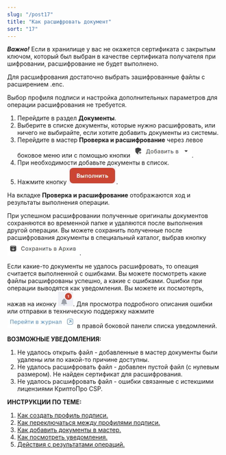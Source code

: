 ```yaml
---
slug: "/post17"
title: "Как расшифровать документ"
sort: "17"
---
```


***Важно!***  Если в хранилище у вас не окажется сертификата с закрытым ключом, который был выбран в качестве сертификата получателя при шифровании, расшифрование не будет выполнено. 

Для расшифрования достаточно выбрать зашифрованные файлы с расширением .enc.

Выбор профиля подписи и настройка дополнительных параметров для операции расшифрования не требуется.  

1. Перейдите в раздел **Документы**.
2. Выберите в списке документы, которые нужно расшифровать, или ничего не выбирайте, если хотите добавить документы из системы.
3. Перейдите в мастер **Проверка и расшифрование** через левое боковое меню  или с помощью кнопки ![add-to-button.jpg](./images/add-to-button.jpg "Добавить в").
4. При необходимости добавьте документы в список.
5. Нажмите кнопку ![execute-button.jpg](./images/execute-button.jpg "Выполнить").

На вкладке **Проверка и расшифрование** отображаются ход и результаты выполнения операции.

При успешном расшифровании полученные оригиналы документов сохраняются во временной папке и удаляются после выполнения другой операции. Вы можете сохранить полученные после расшифрования документы в специальный каталог, выбрав кнопку ![save-to-archive-button.jpg](./images/save-to-archive-button.jpg "В архив").

Если какие-то документы не удалось расшифровать, то опеация считается выполненной с ошибками. Вы можете посмотреть какие файлы расшифрованы успешно, а какие с ошибками. 
Ошибки при операции выводятся как уведомления. Вы можете их посмотерть, нажав на иконку ![notifications-button.jpg](./images/notifications-button.jpg "События"). Для просмотра подробного описания ошибки или отправки в техническую поддержку нажмите ![to-log-button.jpg](./images/to-log-button.jpg "Перейти в журнал") в правой боковой панели списка уведомлений.

**ВОЗМОЖНЫЕ УВЕДОМЛЕНИЯ:**

1. Не удалось открыть файл - добавленные в мастер документы были удалены или по какой-то причине доступны.
2. Не удалось расшифровать файл - добавлен пустой файл (с нулевым размером). Не найден сертификат для расшифрования. 
3. Не удалось расшифровать файл - ошибки связанные с истекшими лицензиями КриптоПро CSP.


**ИНСТРУКЦИИ ПО ТЕМЕ:**

1. [Как создать профиль подписи.](docs\v3.0-Beta\004-documents\create-profile.md)
2. [Как переключаться между профилями подписи.](docs\v3.0-Beta\004-documents\select-profile.md)
3. [Как добавить документы в мастер.](docs\v3.0-Beta\004-documents\add-docs.md)
4. [Как посмотреть уведомления.](docs\v3.0-Beta\007-cryptoarm\notifications.md)
5. [Действия с результатами операций.](docs\v3.0-Beta\004-documents\operations-result.md)

